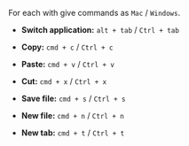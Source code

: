 For each with give commands as `Mac` / `Windows`.

- **Switch application:** `alt + tab` / `Ctrl + tab`

- **Copy:** `cmd + c` / `Ctrl + c`
- **Paste:** `cmd + v` / `Ctrl + v`
- **Cut:** `cmd + x` / `Ctrl + x`

- **Save file:** `cmd + s` / `Ctrl + s`
- **New file:** `cmd + n` / `Ctrl + n`

- **New tab:** `cmd + t` / `Ctrl + t`
